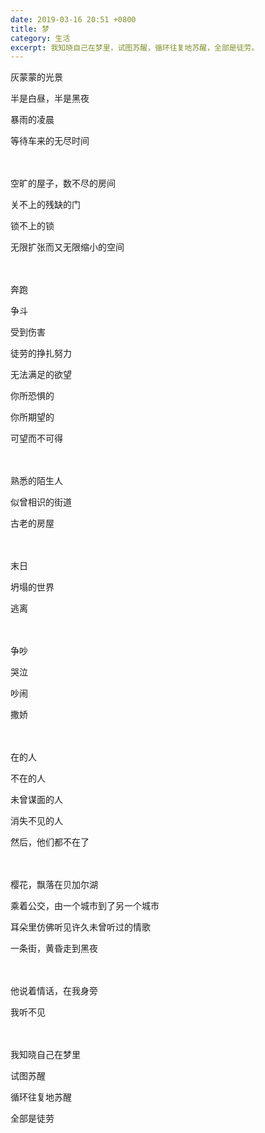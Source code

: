```yaml
---
date: 2019-03-16 20:51 +0800
title: 梦
category: 生活
excerpt: 我知晓自己在梦里，试图苏醒，循环往复地苏醒，全部是徒劳。
---
```

灰蒙蒙的光景

半是白昼，半是黑夜

暴雨的凌晨

等待车来的无尽时间

　

空旷的屋子，数不尽的房间

关不上的残缺的门

锁不上的锁

无限扩张而又无限缩小的空间

　

奔跑

争斗

受到伤害

徒劳的挣扎努力

无法满足的欲望

你所恐惧的

你所期望的

可望而不可得

　

熟悉的陌生人

似曾相识的街道

古老的房屋

　

末日

坍塌的世界

逃离

　

争吵

哭泣

吵闹

撒娇

　

在的人

不在的人

未曾谋面的人

消失不见的人

然后，他们都不在了

　

樱花，飘落在贝加尔湖

乘着公交，由一个城市到了另一个城市

耳朵里仿佛听见许久未曾听过的情歌

一条街，黄昏走到黑夜

　

他说着情话，在我身旁

我听不见

　

我知晓自己在梦里

试图苏醒

循环往复地苏醒

全部是徒劳
